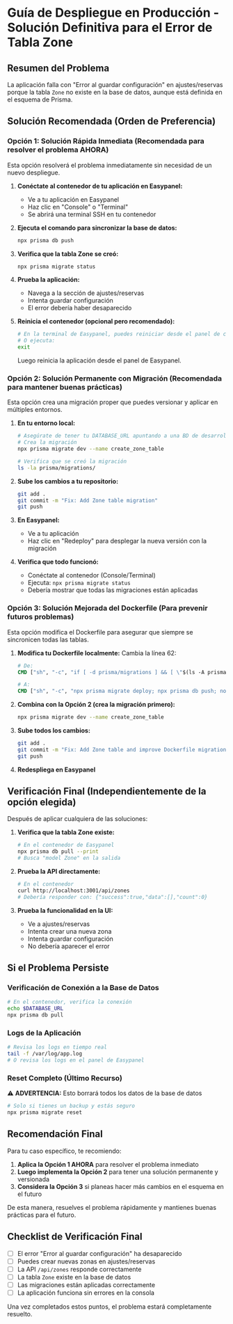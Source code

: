 # Guía de Despliegue en Producción - Solución Definitiva para el Error de Tabla Zone

## Resumen del Problema
La aplicación falla con "Error al guardar configuración" en ajustes/reservas porque la tabla `Zone` no existe en la base de datos, aunque está definida en el esquema de Prisma.

## Solución Recomendada (Orden de Preferencia)

### Opción 1: Solución Rápida Inmediata (Recomendada para resolver el problema AHORA)

Esta opción resolverá el problema inmediatamente sin necesidad de un nuevo despliegue.

1. **Conéctate al contenedor de tu aplicación en Easypanel:**
   - Ve a tu aplicación en Easypanel
   - Haz clic en "Console" o "Terminal"
   - Se abrirá una terminal SSH en tu contenedor

2. **Ejecuta el comando para sincronizar la base de datos:**
   ```bash
   npx prisma db push
   ```

3. **Verifica que la tabla Zone se creó:**
   ```bash
   npx prisma migrate status
   ```

4. **Prueba la aplicación:**
   - Navega a la sección de ajustes/reservas
   - Intenta guardar configuración
   - El error debería haber desaparecido

5. **Reinicia el contenedor (opcional pero recomendado):**
   ```bash
   # En la terminal de Easypanel, puedes reiniciar desde el panel de control
   # O ejecuta:
   exit
   ```
   Luego reinicia la aplicación desde el panel de Easypanel.

### Opción 2: Solución Permanente con Migración (Recomendada para mantener buenas prácticas)

Esta opción crea una migración proper que puedes versionar y aplicar en múltiples entornos.

1. **En tu entorno local:**
   ```bash
   # Asegúrate de tener tu DATABASE_URL apuntando a una BD de desarrollo
   # Crea la migración
   npx prisma migrate dev --name create_zone_table
   
   # Verifica que se creó la migración
   ls -la prisma/migrations/
   ```

2. **Sube los cambios a tu repositorio:**
   ```bash
   git add .
   git commit -m "Fix: Add Zone table migration"
   git push
   ```

3. **En Easypanel:**
   - Ve a tu aplicación
   - Haz clic en "Redeploy" para desplegar la nueva versión con la migración

4. **Verifica que todo funcionó:**
   - Conéctate al contenedor (Console/Terminal)
   - Ejecuta: `npx prisma migrate status`
   - Debería mostrar que todas las migraciones están aplicadas

### Opción 3: Solución Mejorada del Dockerfile (Para prevenir futuros problemas)

Esta opción modifica el Dockerfile para asegurar que siempre se sincronicen todas las tablas.

1. **Modifica tu Dockerfile localmente:**
   Cambia la línea 62:
   ```dockerfile
   # De:
   CMD ["sh", "-c", "if [ -d prisma/migrations ] && [ \"$(ls -A prisma/migrations 2>/dev/null)\" ]; then npx prisma migrate deploy; else npx prisma db push; fi; node server.js"]
   
   # A:
   CMD ["sh", "-c", "npx prisma migrate deploy; npx prisma db push; node server.js"]
   ```

2. **Combina con la Opción 2 (crea la migración primero):**
   ```bash
   npx prisma migrate dev --name create_zone_table
   ```

3. **Sube todos los cambios:**
   ```bash
   git add .
   git commit -m "Fix: Add Zone table and improve Dockerfile migration handling"
   git push
   ```

4. **Redespliega en Easypanel**

## Verificación Final (Independientemente de la opción elegida)

Después de aplicar cualquiera de las soluciones:

1. **Verifica que la tabla Zone existe:**
   ```bash
   # En el contenedor de Easypanel
   npx prisma db pull --print
   # Busca "model Zone" en la salida
   ```

2. **Prueba la API directamente:**
   ```bash
   # En el contenedor
   curl http://localhost:3001/api/zones
   # Debería responder con: {"success":true,"data":[],"count":0}
   ```

3. **Prueba la funcionalidad en la UI:**
   - Ve a ajustes/reservas
   - Intenta crear una nueva zona
   - Intenta guardar configuración
   - No debería aparecer el error

## Si el Problema Persiste

### Verificación de Conexión a la Base de Datos
```bash
# En el contenedor, verifica la conexión
echo $DATABASE_URL
npx prisma db pull
```

### Logs de la Aplicación
```bash
# Revisa los logs en tiempo real
tail -f /var/log/app.log
# O revisa los logs en el panel de Easypanel
```

### Reset Completo (Último Recurso)
⚠️ **ADVERTENCIA:** Esto borrará todos los datos de la base de datos

```bash
# Solo si tienes un backup y estás seguro
npx prisma migrate reset
```

## Recomendación Final

Para tu caso específico, te recomiendo:

1. **Aplica la Opción 1 AHORA** para resolver el problema inmediato
2. **Luego implementa la Opción 2** para tener una solución permanente y versionada
3. **Considera la Opción 3** si planeas hacer más cambios en el esquema en el futuro

De esta manera, resuelves el problema rápidamente y mantienes buenas prácticas para el futuro.

## Checklist de Verificación Final

- [ ] El error "Error al guardar configuración" ha desaparecido
- [ ] Puedes crear nuevas zonas en ajustes/reservas
- [ ] La API `/api/zones` responde correctamente
- [ ] La tabla `Zone` existe en la base de datos
- [ ] Las migraciones están aplicadas correctamente
- [ ] La aplicación funciona sin errores en la consola

Una vez completados estos puntos, el problema estará completamente resuelto.